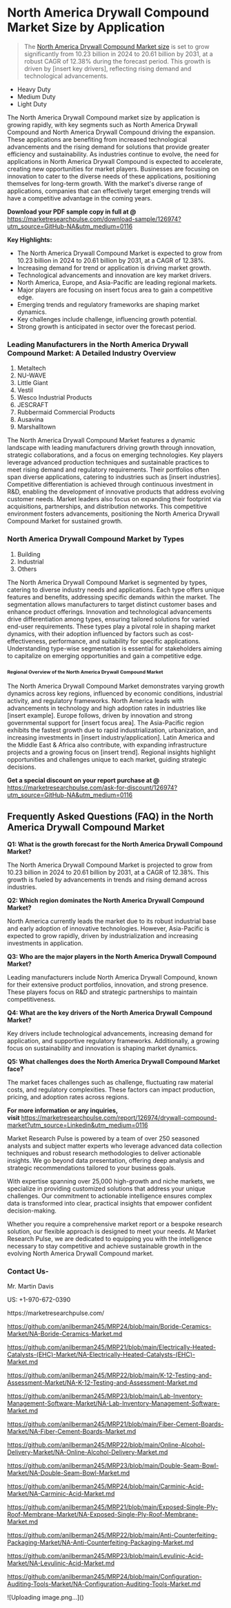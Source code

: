 <h1>North America Drywall Compound Market&nbsp;Size by Application</h1><blockquote><p>The <a href="https://marketresearchpulse.com/download-sample/126974?utm_source=GitHub-NA&amp;utm_medium=0116">North America Drywall Compound Market size</a> is set to grow significantly from 10.23 billion in 2024 to 20.61 billion by 2031, at a robust CAGR of 12.38% during the forecast period. This growth is driven by [insert key drivers], reflecting rising demand and technological advancements.</p></blockquote><ul><li>Heavy Duty<li> Medium Duty<li> Light Duty</li></ul><p>The North America Drywall Compound market size by application is growing rapidly, with key segments such as North America Drywall Compound and North America Drywall Compound driving the expansion. These applications are benefiting from increased technological advancements and the rising demand for solutions that provide greater efficiency and sustainability. As industries continue to evolve, the need for applications in North America Drywall Compound is expected to accelerate, creating new opportunities for market players. Businesses are focusing on innovation to cater to the diverse needs of these applications, positioning themselves for long-term growth. With the market's diverse range of applications, companies that can effectively target emerging trends will have a competitive advantage in the coming years.</p><p><strong>Download your PDF sample copy in full at @ </strong><a href="https://marketresearchpulse.com/download-sample/126974?utm_source=GitHub-NA&amp;utm_medium=0116">https://marketresearchpulse.com/download-sample/126974?utm_source=GitHub-NA&amp;utm_medium=0116</a></p><p><strong>Key Highlights: </strong></p><ul><li>The North America Drywall Compound Market is expected to grow from 10.23 billion in 2024 to 20.61 billion by 2031, at a CAGR of 12.38%.</li><li>Increasing demand for trend or application is driving market growth.</li><li>Technological advancements and innovation are key market drivers.</li><li>North America, Europe, and Asia-Pacific are leading regional markets.</li><li>Major players are focusing on insert focus area to gain a competitive edge.</li><li>Emerging trends and regulatory frameworks are shaping market dynamics.</li><li>Key challenges include challenge, influencing growth potential.</li><li>Strong growth is anticipated in sector over the forecast period.</li></ul><h3>Leading Manufacturers in the North America Drywall Compound Market: A Detailed Industry Overview</h3><ol><li>Metaltech</li><li>NU-WAVE</li><li>Little Giant</li><li>Vestil</li><li>Wesco Industrial Products</li><li>JESCRAFT</li><li>Rubbermaid Commercial Products</li><li>Ausavina</li><li>Marshalltown</li></ol><div class="flex max-w-full flex-col flex-grow"><div class="min-h-8 text-message flex w-full flex-col items-end gap-2 whitespace-normal break-words [.text-message+&amp;]:mt-5" dir="auto" data-message-author-role="assistant" data-message-id="fd8432e4-4910-450d-b182-61b7bfb0a01f" data-message-model-slug="gpt-4o"><div class="flex w-full flex-col gap-1 empty:hidden first:pt-[3px]"><div class="markdown prose w-full break-words dark:prose-invert light"><p>The North America Drywall Compound Market features a dynamic landscape with leading manufacturers driving growth through innovation, strategic collaborations, and a focus on emerging technologies. Key players leverage advanced production techniques and sustainable practices to meet rising demand and regulatory requirements. Their portfolios often span diverse applications, catering to industries such as [insert industries]. Competitive differentiation is achieved through continuous investment in R&amp;D, enabling the development of innovative products that address evolving customer needs. Market leaders also focus on expanding their footprint via acquisitions, partnerships, and distribution networks. This competitive environment fosters advancements, positioning the North America Drywall Compound Market for sustained growth.</p></div></div></div></div><h3>North America Drywall Compound Market by Types</h3><ol><li>Building<li> Industrial<li> Others</li></ol><div class="flex max-w-full flex-col flex-grow"><div class="min-h-8 text-message flex w-full flex-col items-end gap-2 whitespace-normal break-words [.text-message+&amp;]:mt-5" dir="auto" data-message-author-role="assistant" data-message-id="084470be-0bb7-4664-bddf-5156b4f41249" data-message-model-slug="gpt-4o-mini"><div class="flex w-full flex-col gap-1 empty:hidden first:pt-[3px]"><div class="markdown prose w-full break-words dark:prose-invert light"><p>The North America Drywall Compound Market is segmented by types, catering to diverse industry needs and applications. Each type offers unique features and benefits, addressing specific demands within the market. The segmentation allows manufacturers to target distinct customer bases and enhance product offerings. Innovation and technological advancements drive differentiation among types, ensuring tailored solutions for varied end-user requirements. These types play a pivotal role in shaping market dynamics, with their adoption influenced by factors such as cost-effectiveness, performance, and suitability for specific applications. Understanding type-wise segmentation is essential for stakeholders aiming to capitalize on emerging opportunities and gain a competitive edge.</p></div></div></div></div><h3><span style="font-size: 11px;">Regional Overview of the North America Drywall Compound Market</span></h3><div class="flex max-w-full flex-col flex-grow"><div class="min-h-8 text-message flex w-full flex-col items-end gap-2 whitespace-normal break-words [.text-message+&amp;]:mt-5" dir="auto" data-message-author-role="assistant" data-message-id="e9038762-ce64-4e30-91c9-9bd413514231" data-message-model-slug="gpt-4o-mini"><div class="flex w-full flex-col gap-1 empty:hidden first:pt-[3px]"><div class="markdown prose w-full break-words dark:prose-invert light"><p>The North America Drywall Compound Market demonstrates varying growth dynamics across key regions, influenced by economic conditions, industrial activity, and regulatory frameworks. North America leads with advancements in technology and high adoption rates in industries like [insert example]. Europe follows, driven by innovation and strong governmental support for [insert focus area]. The Asia-Pacific region exhibits the fastest growth due to rapid industrialization, urbanization, and increasing investments in [insert industry/application]. Latin America and the Middle East &amp; Africa also contribute, with expanding infrastructure projects and a growing focus on [insert trend]. Regional insights highlight opportunities and challenges unique to each market, guiding strategic decisions.</p></div></div></div></div><p><strong>Get a special discount on your report purchase at @ </strong><a href="https://marketresearchpulse.com/ask-for-discount/126974?utm_source=GitHub-NA&amp;utm_medium=0116">https://marketresearchpulse.com/ask-for-discount/126974?utm_source=GitHub-NA&amp;utm_medium=0116</a></p><h2>Frequently Asked Questions (FAQ) in the North America Drywall Compound Market</h2><p><strong>Q1: What is the growth forecast for the North America Drywall Compound Market?</strong></p><p>The North America Drywall Compound Market is projected to grow from 10.23 billion in 2024 to 20.61 billion by 2031, at a CAGR of 12.38%. This growth is fueled by advancements in trends and rising demand across industries.</p><p><strong>Q2: Which region dominates the North America Drywall Compound Market?</strong></p><p>North America currently leads the market due to its robust industrial base and early adoption of innovative technologies. However, Asia-Pacific is expected to grow rapidly, driven by industrialization and increasing investments in application.</p><p><strong>Q3: Who are the major players in the North America Drywall Compound Market?</strong></p><p>Leading manufacturers include North America Drywall Compound, known for their extensive product portfolios, innovation, and strong presence. These players focus on R&amp;D and strategic partnerships to maintain competitiveness.</p><p><strong>Q4: What are the key drivers of the North America Drywall Compound Market?</strong></p><p>Key drivers include technological advancements, increasing demand for application, and supportive regulatory frameworks. Additionally, a growing focus on sustainability and innovation is shaping market dynamics.</p><p><strong>Q5: What challenges does the North America Drywall Compound Market face?</strong></p><p>The market faces challenges such as challenge, fluctuating raw material costs, and regulatory complexities. These factors can impact production, pricing, and adoption rates across regions.</p><p><strong>For more information or any inquiries, visit&nbsp;</strong><a href="https://marketresearchpulse.com/report/126974/drywall-compound-market?utm_source=Linkedin&utm_medium=0116">https://marketresearchpulse.com/report/126974/drywall-compound-market?utm_source=Linkedin&utm_medium=0116</a></p><p>Market Research Pulse is powered by a team of over 250 seasoned analysts and subject matter experts who leverage advanced data collection techniques and robust research methodologies to deliver actionable insights. We go beyond data presentation, offering deep analysis and strategic recommendations tailored to your business goals.</p><p>With expertise spanning over 25,000 high-growth and niche markets, we specialize in providing customized solutions that address your unique challenges. Our commitment to actionable intelligence ensures complex data is transformed into clear, practical insights that empower confident decision-making.</p><p>Whether you require a comprehensive market report or a bespoke research solution, our flexible approach is designed to meet your needs. At Market Research Pulse, we are dedicated to equipping you with the intelligence necessary to stay competitive and achieve sustainable growth in the evolving North America Drywall Compound market.</p><h3><strong>Contact Us-</strong></h3><p>Mr. Martin Davis</p><p>US: +1-970-672-0390</p><p>https://marketresearchpulse.com/</p><p><a href="https://github.com/anilberman245/MRP24/blob/main/Boride-Ceramics-Market/NA-Boride-Ceramics-Market.md">https://github.com/anilberman245/MRP24/blob/main/Boride-Ceramics-Market/NA-Boride-Ceramics-Market.md</a></p><p><a href="https://github.com/anilberman245/MRP21/blob/main/Electrically-Heated-Catalysts-(EHC)-Market/NA-Electrically-Heated-Catalysts-(EHC)-Market.md">https://github.com/anilberman245/MRP21/blob/main/Electrically-Heated-Catalysts-(EHC)-Market/NA-Electrically-Heated-Catalysts-(EHC)-Market.md</a></p><p><a href="https://github.com/anilberman245/MRP22/blob/main/K-12-Testing-and-Assessment-Market/NA-K-12-Testing-and-Assessment-Market.md">https://github.com/anilberman245/MRP22/blob/main/K-12-Testing-and-Assessment-Market/NA-K-12-Testing-and-Assessment-Market.md</a></p><p><a href="https://github.com/anilberman245/MRP23/blob/main/Lab-Inventory-Management-Software-Market/NA-Lab-Inventory-Management-Software-Market.md">https://github.com/anilberman245/MRP23/blob/main/Lab-Inventory-Management-Software-Market/NA-Lab-Inventory-Management-Software-Market.md</a></p><p><a href="https://github.com/anilberman245/MRP21/blob/main/Fiber-Cement-Boards-Market/NA-Fiber-Cement-Boards-Market.md">https://github.com/anilberman245/MRP21/blob/main/Fiber-Cement-Boards-Market/NA-Fiber-Cement-Boards-Market.md</a></p><p><a href="https://github.com/anilberman245/MRP22/blob/main/Online-Alcohol-Delivery-Market/NA-Online-Alcohol-Delivery-Market.md">https://github.com/anilberman245/MRP22/blob/main/Online-Alcohol-Delivery-Market/NA-Online-Alcohol-Delivery-Market.md</a></p><p><a href="https://github.com/anilberman245/MRP23/blob/main/Double-Seam-Bowl-Market/NA-Double-Seam-Bowl-Market.md">https://github.com/anilberman245/MRP23/blob/main/Double-Seam-Bowl-Market/NA-Double-Seam-Bowl-Market.md</a></p><p><a href="https://github.com/anilberman245/MRP24/blob/main/Carminic-Acid-Market/NA-Carminic-Acid-Market.md">https://github.com/anilberman245/MRP24/blob/main/Carminic-Acid-Market/NA-Carminic-Acid-Market.md</a></p><p><a href="https://github.com/anilberman245/MRP21/blob/main/Exposed-Single-Ply-Roof-Membrane-Market/NA-Exposed-Single-Ply-Roof-Membrane-Market.md">https://github.com/anilberman245/MRP21/blob/main/Exposed-Single-Ply-Roof-Membrane-Market/NA-Exposed-Single-Ply-Roof-Membrane-Market.md</a></p><p><a href="https://github.com/anilberman245/MRP22/blob/main/Anti-Counterfeiting-Packaging-Market/NA-Anti-Counterfeiting-Packaging-Market.md">https://github.com/anilberman245/MRP22/blob/main/Anti-Counterfeiting-Packaging-Market/NA-Anti-Counterfeiting-Packaging-Market.md</a></p><p><a href="https://github.com/anilberman245/MRP23/blob/main/Levulinic-Acid-Market/NA-Levulinic-Acid-Market.md">https://github.com/anilberman245/MRP23/blob/main/Levulinic-Acid-Market/NA-Levulinic-Acid-Market.md</a></p><p><a href="https://github.com/anilberman245/MRP24/blob/main/Configuration-Auditing-Tools-Market/NA-Configuration-Auditing-Tools-Market.md">https://github.com/anilberman245/MRP24/blob/main/Configuration-Auditing-Tools-Market/NA-Configuration-Auditing-Tools-Market.md</a></p>
![Uploading image.png…]()
